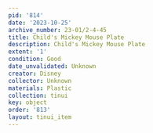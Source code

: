 ```yaml
---
pid: '814'
date: '2023-10-25'
archive_number: 23-01/2-4-45
title: Child's Mickey Mouse Plate
description: Child's Mickey Mouse Plate
extent: '1'
condition: Good
date_unvalidated: Unknown
creator: Disney
collector: Unknown
materials: Plastic
collection: tinui
key: object
order: '813'
layout: tinui_item
---
```

